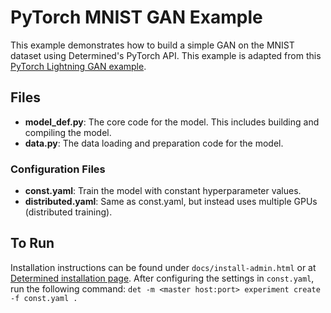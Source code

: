 # PyTorch MNIST GAN Example

This example demonstrates how to build a simple GAN on the MNIST dataset using
Determined's PyTorch API. This example is adapted from this [PyTorch Lightning GAN
example](https://github.com/PyTorchLightning/pytorch-lightning/blob/master/pl_examples/domain_templates/generative_adversarial_net.py).

## Files

- **model_def.py**: The core code for the model. This includes building and compiling the model.
- **data.py**: The data loading and preparation code for the model.

### Configuration Files

- **const.yaml**: Train the model with constant hyperparameter values.
- **distributed.yaml**: Same as const.yaml, but instead uses multiple GPUs (distributed training).

## To Run

Installation instructions can be found under `docs/install-admin.html` or at [Determined installation page](https://docs.determined.ai/latest/index.html).
After configuring the settings in `const.yaml`, run the following command: `det -m <master host:port> experiment create -f const.yaml . `
